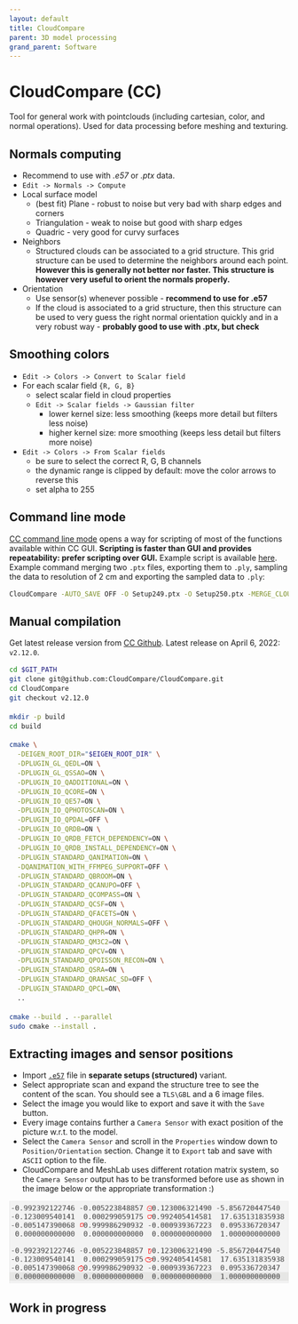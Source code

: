 ```yaml
---
layout: default
title: CloudCompare
parent: 3D model processing
grand_parent: Software
---
```


# CloudCompare (CC)

Tool for general work with pointclouds (including cartesian, color, and normal operations).
Used for data processing before meshing and texturing.

## Normals computing
- Recommend to use with *.e57* or *.ptx* data.
- `Edit -> Normals -> Compute`
- Local surface model
  - (best fit) Plane - robust to noise but very bad with sharp edges and corners
  - Triangulation - weak to noise but good with sharp edges
  - Quadric - very good for curvy surfaces
- Neighbors
  - Structured clouds can be associated to a grid structure. This grid structure can be used to determine the neighbors around each point. **However this is generally not better nor faster. This structure is however very useful to orient the normals properly.**
- Orientation
  - Use sensor(s) whenever possible - **recommend to use for .e57** 
  - If the cloud is associated to a grid structure, then this structure can be used to very guess the right normal orientation quickly and in a very robust way - **probably good to use with .ptx, but check**

## Smoothing colors
- `Edit -> Colors -> Convert to Scalar field`
- For each scalar field `{R, G, B}`
  - select scalar field in cloud properties
  - `Edit -> Scalar fields -> Gaussian filter`
    - lower kernel size: less smoothing (keeps more detail but filters less noise)
    - higher kernel size: more smoothing (keeps less detail but filters more noise)
- `Edit -> Colors -> From Scalar fields`
  - be sure to select the correct R, G, B channels
  - the dynamic range is clipped by default: move the color arrows to reverse this
  - set alpha to 255

## Command line mode
[CC command line mode](https://www.cloudcompare.org/doc/wiki/index.php?title=Command_line_mode) opens a way for scripting of most of the functions available within CC GUI.
**Scripting is faster than GUI and provides repeatability: prefer scripting over GUI.**
Example script is available [here](https://mrs.felk.cvut.cz/gitlab/NAKI/naki_postprocessing/blob/master/scripts/pointclouds/processPtxFiles.sh).
Example command merging two `.ptx` files, exporting them to `.ply`, sampling the data to resolution of 2 cm and exporting the sampled data to `.ply`:
```bash
CloudCompare -AUTO_SAVE OFF -O Setup249.ptx -O Setup250.ptx -MERGE_CLOUDS -C_EXPORT_FMT PLY -SAVE_CLOUDS FILE "merge_raw.ply" -SS SPATIAL 0.02 -SAVE_CLOUDS FILE "merge_raw_sampled_2cm.ply"
```

## Manual compilation
Get latest release version from [CC Github](https://github.com/CloudCompare/CloudCompare/releases).
Latest release on April 6, 2022: `v2.12.0`.

```bash
cd $GIT_PATH
git clone git@github.com:CloudCompare/CloudCompare.git
cd CloudCompare
git checkout v2.12.0

mkdir -p build
cd build

cmake \
  -DEIGEN_ROOT_DIR="$EIGEN_ROOT_DIR" \
  -DPLUGIN_GL_QEDL=ON \
  -DPLUGIN_GL_QSSAO=ON \
  -DPLUGIN_IO_QADDITIONAL=ON \
  -DPLUGIN_IO_QCORE=ON \
  -DPLUGIN_IO_QE57=ON \
  -DPLUGIN_IO_QPHOTOSCAN=ON \
  -DPLUGIN_IO_QPDAL=OFF \
  -DPLUGIN_IO_QRDB=ON \
  -DPLUGIN_IO_QRDB_FETCH_DEPENDENCY=ON \
  -DPLUGIN_IO_QRDB_INSTALL_DEPENDENCY=ON \
  -DPLUGIN_STANDARD_QANIMATION=ON \
  -DQANIMATION_WITH_FFMPEG_SUPPORT=OFF \
  -DPLUGIN_STANDARD_QBROOM=ON \
  -DPLUGIN_STANDARD_QCANUPO=OFF \
  -DPLUGIN_STANDARD_QCOMPASS=ON \
  -DPLUGIN_STANDARD_QCSF=ON \
  -DPLUGIN_STANDARD_QFACETS=ON \
  -DPLUGIN_STANDARD_QHOUGH_NORMALS=OFF \
  -DPLUGIN_STANDARD_QHPR=ON \
  -DPLUGIN_STANDARD_QM3C2=ON \
  -DPLUGIN_STANDARD_QPCV=ON \
  -DPLUGIN_STANDARD_QPOISSON_RECON=ON \
  -DPLUGIN_STANDARD_QSRA=ON \
  -DPLUGIN_STANDARD_QRANSAC_SD=OFF \
  -DPLUGIN_STANDARD_QPCL=ON\
  ..

cmake --build . --parallel
sudo cmake --install .
```

## Extracting images and sensor positions
* Import [`.e57`](https://ctu-mrs.github.io/docs/software/3d_model_processing/leica.html#e57) file in **separate setups (structured)** variant.  
* Select appropriate scan and expand the structure tree to see the content of the scan. You should see a `TLS\GBL` and a 6 image files.
* Select the image you would like to export and save it with the `Save` button.
* Every image contains further a `Camera Sensor` with exact position of the picture w.r.t. to the model.
* Select the `Camera Sensor` and scroll in the `Properties` window down to `Position/Orientation` section. Change it to `Export` tab and save with `ASCII` option to the file.
* CloudCompare and MeshLab uses different rotation matrix system, so the `Camera Sensor` output has to be transformed before use as shown in the image below or the appropriate transformation :)
 
![](.fig/cc_camera_sensor.png)  

## Work in progress
